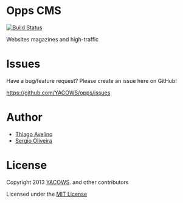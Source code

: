 # Opps CMS

[![Build Status](https://travis-ci.org/oppsproject/opps.png)](https://travis-ci.org/oppsproject/opps)

Websites magazines and high-traffic


# Issues

Have a bug/feature request? Please create an issue here on GitHub!

https://github.com/YACOWS/opps/issues


# Author

* [Thiago Avelino](http://github.com/avelino)
* [Sergio Oliveira](https://github.com/seocam)


# License

Copyright 2013 [YACOWS](http://yacows.com.br/). and other contributors

Licensed under the [MIT License](http://github.com/YACOWS/opps/raw/master/LICENSE)

